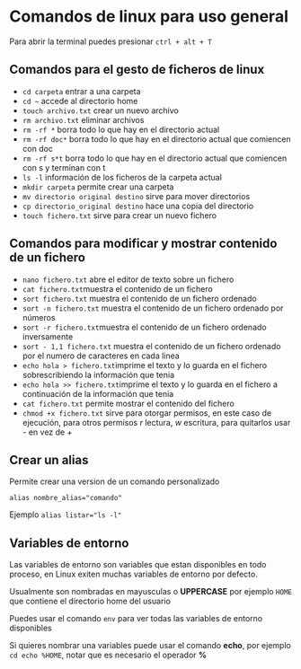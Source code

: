 # Comandos de linux para uso general

Para abrir la terminal puedes presionar ``ctrl + alt + T``

## Comandos para el gesto de ficheros de linux

- ``cd carpeta`` entrar a una carpeta
- ``cd ~`` accede al directorio home
- ``touch archivo.txt`` crear un nuevo archivo
- ``rm archivo.txt`` eliminar archivos
- ``rm -rf *`` borra todo lo que hay en el directorio actual  
- ``rm -rf doc*`` borra todo lo que hay en el directorio actual que comiencen con doc  
- ``rm -rf s*t`` borra todo lo que hay en el directorio actual que comiencen con s y terminan con t
- ``ls -l`` información de los ficheros de la carpeta actual
- ``mkdir carpeta`` permite crear una carpeta
- ``mv directorio original destino`` sirve para mover directorios
- ``cp directorio_original destino`` hace una copia del directorio
- ``touch fichero.txt`` sirve para crear un nuevo fichero

## Comandos para modificar y mostrar contenido de un fichero

- ``nano fichero.txt`` abre el editor de texto sobre un fichero
- ``cat fichero.txt``muestra el contenido de un fichero
- ``sort fichero.txt`` muestra el contenido de un fichero ordenado
- ``sort -n fichero.txt`` muestra el contenido de un fichero ordenado por números
- ``sort -r fichero.txt``muestra el contenido de un fichero ordenado inversamente
- ``sort - 1,1 fichero.txt`` muestra el contenido de un fichero ordenado por el numero de caracteres en cada linea
- ``echo hola > fichero.txt``imprime el texto y lo guarda en el fichero sobrescribiendo la información que tenia
- ``echo hola >> fichero.txt``imprime el texto y lo guarda en el fichero a continuación de la información que tenia
- ``cat fichero.txt`` permite mostrar el contenido del fichero
- ``chmod +x fichero.txt`` sirve para otorgar permisos, en este caso de ejecución, para otros permisos *r* lectura, *w* escritura, para quitarlos usar *-* en vez de *+*

## Crear un alias

 Permite crear una version de un comando personalizado

``alias nombre_alias="comando"``

Ejemplo
``alias listar="ls -l"``

## Variables de entorno

Las variables de entorno son variables que estan disponibles en todo proceso, en Linux exiten muchas variables de entorno por defecto.

Usualmente son nombradas en mayusculas o **UPPERCASE** por ejemplo ``HOME`` que contiene el directorio home del usuario

Puedes usar el comando ``env`` para ver todas las variables de entorno disponibles

Si quieres nombrar una variables puede usar el comando **echo**, por ejemplo ``cd echo %HOME``, notar que es necesario el operador **%**

